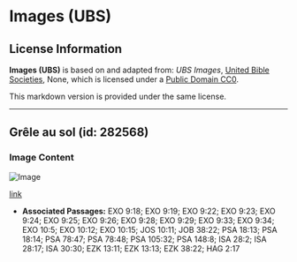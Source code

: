 # Images (UBS)

## License Information

**Images (UBS)** is based on and adapted from: _UBS Images_, [United Bible Societies](https://unitedbiblesocieties.org/), None, which is licensed under a [Public Domain CC0](https://creativecommons.org/public-domain/cc0/).

This markdown version is provided under the same license.



--------------------------------

## Grêle au sol (id: 282568)

### Image Content

![Image](https://cdn.aquifer.bible/aquifer-content/resources/Media/WEB-0281_hail_on_ground.jpg)

[link](https://cdn.aquifer.bible/aquifer-content/resources/Media/WEB-0281_hail_on_ground.jpg)

* **Associated Passages:** EXO 9:18; EXO 9:19; EXO 9:22; EXO 9:23; EXO 9:24; EXO 9:25; EXO 9:26; EXO 9:28; EXO 9:29; EXO 9:33; EXO 9:34; EXO 10:5; EXO 10:12; EXO 10:15; JOS 10:11; JOB 38:22; PSA 18:13; PSA 18:14; PSA 78:47; PSA 78:48; PSA 105:32; PSA 148:8; ISA 28:2; ISA 28:17; ISA 30:30; EZK 13:11; EZK 13:13; EZK 38:22; HAG 2:17

